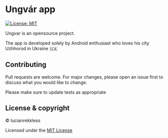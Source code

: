 # Ungvár app

[![License: MIT](https://img.shields.io/badge/License-MIT-yellow.svg)](https://opensource.org/licenses/MIT)


Ungvar is an opensource project. 

The app is developed solely by Android enthusiast who loves his city Uzhhorod in Ukraine 🇺🇦 

## Contributing
Pull requests are welcome. For major changes, please open an issue first to discuss what you would like to change.

Please make sure to update tests as appropriate

## License & copyright

© lucianrekkless

Licensed under the [MIT License](https://github.com/lucianrekkless/myUzhapp/blob/main/LICENSE)




